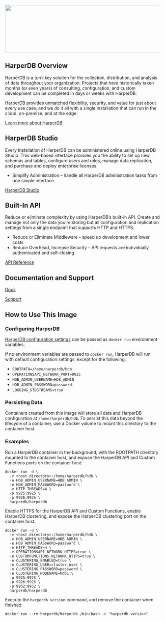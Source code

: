 <img src="https://hdb-marketing.s3.amazonaws.com/GRYHORIZ_HDB_Drk_Gry.png" width="692" height="156">

## HarperDB Overview

HarperDB is a turn-key solution for the collection, distribution, and analysis of data throughout your organization. Projects that have historically taken months (or even years) of consulting, configuration, and custom development can be completed in days or weeks with HarperDB.

HarperDB provides unmatched flexibility, security, and value for just about every use case, and we do it all with a single installation that can run in the cloud, on-premise, and at the edge.

[Learn more about HarperDB](https://harperdb.io/?utm_source=repo&utm_medium=dockerhub)

## HarperDB Studio

Every Installation of HarperDB can be administered online using HarperDB Studio. This web-based interface provides you the ability to set up new schemas and tables, configure users and roles, manage data replication, and purchase and deploy enterprise licenses.
- Simplify Administration – handle all HarperDB administration tasks from one simple interface

[HarperDB Studio](https://studio.harperdb.io/sign-up)

## Built-In API

Reduce or eliminate complexity by using HarperDB’s built-in API. Create and manage not only the data you’re storing but all configuration and replication settings from a single endpoint that supports HTTP and HTTPS.
- Reduce or Eliminate Middleware – speed up development and lower costs
- Reduce Overhead, Increase Security – API requests are individually authenticated and self-closing

[API Reference](https://api.harperdb.io/)

## Documentation and Support

[Docs](https://docs.harperdb.io/)

[Support](https://harperdb.io/docs/support/)

## How to Use This Image

### Configuring HarperDB
[HarperDB configuration settings](https://harperdb.io/docs/reference/configuration-file/) can be passed as `docker run` environment variables.

If no environment variables are passed to `docker run`, HarperDB will run with default configuration settings, except for the following:
- `ROOTPATH=/home/harperdb/hdb`
- `OPERATIONSAPI_NETWORK_PORT=9925`
- `HDB_ADMIN_USERNAME=HDB_ADMIN`
- `HDB_ADMIN_PASSWORD=password`
- `LOGGING_STDSTREAMS=true`

### Persisting Data
Containers created from this image will store all data and HarperDB configuration at `/home/harperdb/hdb`. To persist this data beyond the lifecycle of a container, use a Docker volume to mount this directory to the container host.

### Examples

Run a HarperDB container in the background, with the ROOTPATH directory mounted to the container host, and expose the HarperDB API and Custom Functions ports on the container host:
```
docker run -d \
  -v <host directory>:/home/harperdb/hdb \
  -e HDB_ADMIN_USERNAME=HDB_ADMIN \
  -e HDB_ADMIN_PASSWORD=password \
  -e HTTP_THREADS=4 \
  -p 9925:9925 \
  -p 9926:9926 \
  harperdb/harperdb
```

Enable HTTPS for the HarperDB API and Custom Functions, enable HarperDB clustering, and expose the HarperDB clustering port on the container host:
```
docker run -d \
  -v <host directory>:/home/harperdb/hdb \
  -e HDB_ADMIN_USERNAME=HDB_ADMIN \
  -e HDB_ADMIN_PASSWORD=password \
  -e HTTP_THREADS=4 \
  -e OPERATIONSAPI_NETWORK_HTTPS=true \
  -e CUSTOMFUNCTIONS_NETWORK_HTTPS=true \
  -e CLUSTERING_ENABLED=true \
  -e CLUSTERING_USER=cluster_user \
  -e CLUSTERING_PASSWORD=password \
  -e CLUSTERING_NODENAME=hdb1 \
  -p 9925:9925 \
  -p 9926:9926 \
  -p 9932:9932 \
  harperdb/harperdb
```

Execute the `harperdb version` command, and remove the container when finished:
```
docker run --rm harperdb/harperdb /bin/bash -c "harperdb version"
```